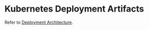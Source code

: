 # Kubernetes Deployment Artifacts

Refer to [Deployment Architecture](https://docs.openg2p.org/deployment/deployment-architecture).
